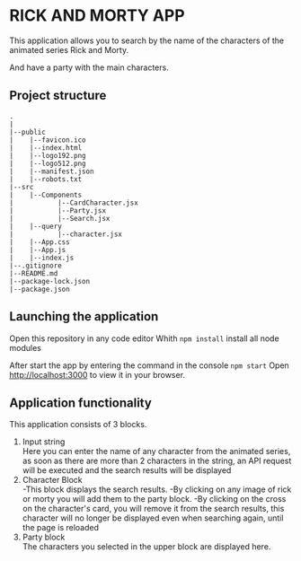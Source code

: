 # RICK AND MORTY APP

This application allows you to search by the name of the characters of the animated series Rick and Morty.

And have a party with the main characters.

## Project structure
    .
    |
    |--public
    |    |--favicon.ico
    |    |--index.html
    |    |--logo192.png
    |    |--logo512.png
    |    |--manifest.json
    |    |--robots.txt
    |--src
    |    |--Components
    |           |--CardCharacter.jsx
    |           |--Party.jsx
    |           |--Search.jsx
    |    |--query
    |           |--character.jsx
    |    |--App.css
    |    |--App.js
    |    |--index.js
    |--.gitignore
    |--README.md
    |--package-lock.json
    |--package.json

## Launching the application

Open this repository in any code editor
Whith `npm install` install all node modules

After start the app by entering the command in the console `npm start`
Open [http://localhost:3000](http://localhost:3000) to view it in your browser.

## Application functionality

This application consists of 3 blocks.

1. Input string\
   Here you can enter the name of any character from the animated series, as soon as there are more than 2 characters in the string, an API request will be executed and the search results will be displayed
2. Character Block\
    -This block displays the search results.
    -By clicking on any image of rick or morty you will add them to the party block.
    -By clicking on the cross on the character's card, you will remove it from the search results, this character will no longer be displayed even when searching again, until the page is reloaded
3. Party block\
    The characters you selected in the upper block are displayed here.

